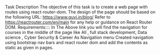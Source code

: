 Task Description 
The objective of this task is to create a web page with routes using react-router-dom. The design of the page should be based on the following URL: https://www.guvi.in/blog/
Refer to https://reactrouter.com/en/main for any help or guidance on React Router DOM.
Requirements::::
In The Above link you will find the navigation for courses in the middle of the page like All , full stack development, Data science , Cyber Security & Career As Navigation menu
Created navigation using bootstrap nav bars and react router dom and add the contents as static as given in pages.